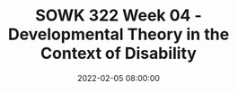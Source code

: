 ---
layout: single_presentation
name: sowk-322-week-04-developmental-theory-in-the-context-of-disability.md
title: "SOWK 322 Week 04 - Developmental Theory in the Context of Disability"
date:  2022-02-05 08:00:00
presentation_id: dx1ILX
permalink: /presentations/dx1ILX/
redirect_from:
  - /presentations/dx1ILX/sowk-322-week-04-developmental-theory-in-the-context-of-disability
slides: 
  - slide_name: deck-7811-large-0.jpeg
    slide_text: >
      <p>Week 04 Lecture Video SPRING 2022 SOWK 322 BY JACOB CAMPBELL, LICSW AT HERITAGE UNIVERSITY
      DEVELOPMENTAL THEORY IN THE CONTEXT OF DISABILITY</p>
      
  - slide_name: deck-7811-large-1.jpeg
    slide_text: >
      <p>(MACKELPRANG &amp; SALSGIVER, 2016)
      Developmental Theoires “Contemporary developmental theories have generally either ignored disability or conceived of disability from a patholo y framework. To a rm lives with disabilities, a shift in perceptions that considers the implications of living with a disability as a normal part of life is needed” (p. 65).
      Theorist
      Theory Focus
      Psychoanalytic Theory
      Psychosexual development throughout childhood
      Piaget
      Cognitive Theory
      Erikson
      Ego Psychological Theory
      Kohlberg/Gilligan
      Moral Development Theory
      Fowler
      Spiritual/Religious Theory
      ffi
      g
      Freud
      Theorist
      Cognitive rather than emotional development from birth to adulthood Psychosocial stage development from birth through old age The use of cognition and reasoning involved in moral judgments from childhood todevelopment adulthood Stages of faith through the life span</p>
      
  - slide_name: deck-7811-large-2.jpeg
    slide_text: >
      <p>(MACKELPRANG &amp; SALSGIVER, 2016)
      DEVELOPMENTAL THEORY IN THE CONTEXT OF DISABILITY • Birth to Three Years of Age • Three to Six Years of Age • Six to Twelve Years of Age • Twelve to Eighteen Years of Age • Young Adulthood • Middle Adulthood • Older Adulthood</p>
      
  - slide_name: deck-7811-large-3.jpeg
    slide_text: >
      <p>(MACKELPRANG &amp; SALSGIVER, 2016)
      Three to Six Years of Age
      🗣 “Expanding the environment for disabled children is as important as it is for nondisabled children. It is critical that they have the opportunity to interact with others with and without disabilities” (p. 55)
      “Children with intellectual disabilities may experience delays in verbal language skills. They may rely on alternative ways of communicating, such as gestures, nonverbal vocalization, and pictures, developing verbal mastery later than children without intellectual disabilities” (p.55).
      “Exposure to peers and role models with disabilities can permit the sharing and cultural development on which they can build throughout their lives. Playing and interacting with children and others with and without disabilities can provide a foundation for later in life, when disability takes on increased meaning” (p.55)</p>
      
  - slide_name: deck-7811-large-4.jpeg
    slide_text: >
      <p>(MACKELPRANG &amp; SALSGIVER, 2016)
      Six to Twelve Years of Age
      The world of most children expands greatly at this age. Schools and increased numbers of peers expand their world socially and geographically. Increased concrete problem-solving skills help children deal with new situations. Many children with disabilities are already accustomed to having more people in their lives, especially when they have had ongoing professional involvement (p. 56)</p>
      
  - slide_name: deck-7811-large-5.jpeg
    slide_text: >
      <p>(MACKELPRANG &amp; SALSGIVER, 2016)
      Twelve to Eighteen Years of Age
      “People in the lives of all adolescents, including families, friends, counselors, and teachers, can all be resources in helping adolescents with disabilities reject the images, stereotypes, and limitations of an ableist society. Supports that facilitate future educational, employment, and living options can provide a sense of hope for the future” (p. 59)
      2030</p>
      
  - slide_name: deck-7811-large-6.jpeg
    slide_text: >
      <p>(MACKELPRANG &amp; SALSGIVER, 2016)
      Young Adulthood
      “At this time of life, people search for intimacy with others. Historically, people with disabilities have been denied opportunities for intimate relationships. For example, people with intellectual disabilities have been legally enjoined from marrying. Some have been forcibly sterilized, sometimes without their knowledge. People with disabilities living in institutions, including persons with mental health and physical disabilities, have been denied access to intimate relationships with others.” (p. 62)</p>
      
  - slide_name: deck-7811-large-7.jpeg
    slide_text: >
      <p>(MACKELPRANG &amp; SALSGIVER, 2016)
      Middle Adulthood
      fl
      “Persons with disabilities, whether newly acquired or long term, can be a great asset to the community. The maturity and stability that come at this time of life provide them greater opportunities to in uence communities and society. As the number and visibility of persons with disabilities in middle adulthood increase, so can their societal contributions and legacies to the disability community as well as society in general” (p. 64)</p>
      
  - slide_name: deck-7811-large-8.jpeg
    slide_text: >
      <p>(MACKELPRANG &amp; SALSGIVER, 2016)
      Older Adulthood “Social policies can be critical to the well-being of older persons who acquire disabilities and their families. Policies that allow people who need physical assistance to live in the community rather than being relegated to nursing facilities are important. Too many older Americans are institutionalized because resources that could help them live in the community are targeted for high-cost institutional care that allows residents little self-control. Policies that foster independent living contribute to high-quality lives” (pp. 64-65)</p>
      
  - slide_name: deck-7811-large-9.jpeg
    slide_text: >
      <p>Reference Mackelprang, R., &amp; Salsgiver, R. (2016). Chapter 2 - Human development and disability. In Disability: A diversity model approach in human service practice (3rd ed., pp. 37-96). Oxford University Press.</p>
      
presentation_description: >
  <p>Week four we move away from looking at the history and law around disability, and start to seek to understand identify development. This week you will read Rothman’s (2018) chapter seven which provides a good overview of disability and identity. The objectives for weeks four include the following:</p>
  <ul>
  <li>Learn a theoretical model of identity development as it relates to disability.</li>
  <li>Apply theoretical model to the activist you follow on twitter.</li>
  <li>Begin to explore some birth defects.</li>
  </ul>
  <p>The To Do List for the week is</p>
  <ul>
  <li>Read Rothman (2018) Chapter 7.</li>
  <li>Watch my short lecture video - <a href="https://heritage.hosted.panopto.com/Panopto/Pages/Viewer.aspx?id=2511c996-7462-4638-bd8c-ae3400465bb8" target="_blank" rel="noopener">SOWK 322 Week 04 - Developmental Theory in the Context of Disability</a>
  </li>
  <li>Read/watch the content and make at least three replies across any of the four discussion forums for week four, which includes: <a href="https://myheritage.heritage.edu/ICS/Academics/SOWK/SOWK_322/2122_SP-SOWK_322-0/W-04_27_-_213.jnz?portlet=Group_Discussion_Forums&amp;screen=PostView&amp;screenType=change&amp;id=ba06ab04-57a9-4906-9cd1-2ff8dc70400e" target="_blank" rel="noopener">Chapter Discussion Regarding Disability and Identity</a>, <a href="https://myheritage.heritage.edu/ICS/Academics/SOWK/SOWK_322/2122_SP-SOWK_322-0/W-04_27_-_213.jnz?portlet=Group_Discussion_Forums&amp;screen=PostView&amp;screenType=change&amp;id=6054e74a-f342-4e74-a51e-1d9955004dfc" target="_blank" rel="noopener">Initial Exposure to Birth Defects and Conditions</a>, <a href="https://myheritage.heritage.edu/ICS/Academics/SOWK/SOWK_322/2122_SP-SOWK_322-0/W-04_27_-_213.jnz?portlet=Group_Discussion_Forums&amp;screen=PostView&amp;screenType=change&amp;id=d3508cc8-21fb-404f-bab2-7a9caca7bbd9" target="_blank" rel="noopener">Your Twitter Activist and Identity Development</a>, and <a href="https://myheritage.heritage.edu/ICS/Academics/SOWK/SOWK_322/2122_SP-SOWK_322-0/W-04_27_-_213.jnz?portlet=Group_Discussion_Forums&amp;screen=PostView&amp;screenType=change&amp;id=83f636a6-1728-4613-a8cf-443cb973015f" target="_blank" rel="noopener">Other Voices in Disability Identity to Showcase</a>.</li>
  </ul>
  
downloadable_slides: deck-7811.pdf
slides_count: 10
header:
  teaser: deck-7811-thumb-0.jpeg
presentation_video: >
  <iframe src="https://heritage.hosted.panopto.com/Panopto/Pages/Embed.aspx?id=2511c996-7462-4638-bd8c-ae3400465bb8&autoplay=false&offerviewer=true&showtitle=true&showbrand=false&captions=false&interactivity=all" height="405" width="720" style="border: 1px solid #464646;" allowfullscreen allow="autoplay"></iframe>
location: "Heritage University"
tags:
  - Heritage University
  - BASW Program
  - SOWK 322
---